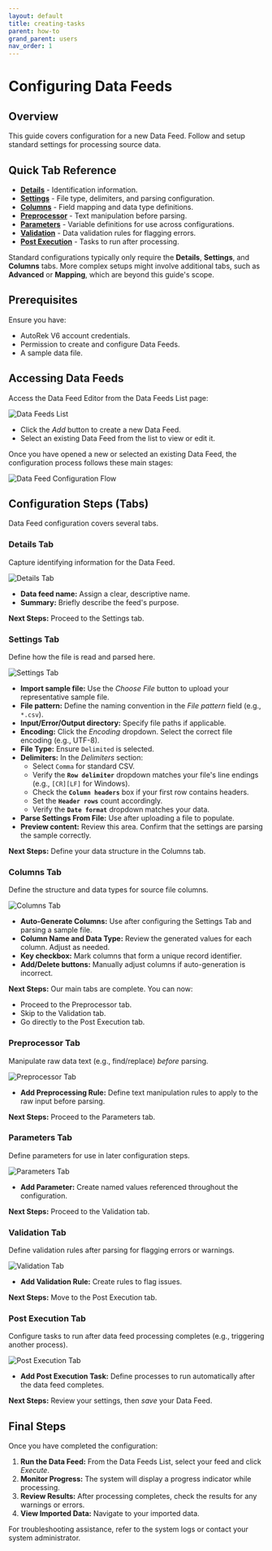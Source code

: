 ```yaml
---
layout: default
title: creating-tasks
parent: how-to
grand_parent: users
nav_order: 1
---
```


# Configuring Data Feeds

## Overview

This guide covers configuration for a new Data Feed.
Follow and setup standard settings for processing source data.

## Quick Tab Reference

* [**Details**](#details-tab) - Identification information.
* [**Settings**](#settings-tab) - File type, delimiters, and parsing configuration.
* [**Columns**](#columns-tab) - Field mapping and data type definitions.
* [**Preprocessor**](#preprocessor-tab) - Text manipulation before parsing.
* [**Parameters**](#parameters-tab) - Variable definitions for use across configurations.
* [**Validation**](#validation-tab) - Data validation rules for flagging errors.
* [**Post Execution**](#post-execution-tab) - Tasks to run after processing.

Standard configurations typically only require the **Details**, **Settings**,
and **Columns** tabs. More complex setups might involve additional tabs,
such as **Advanced** or **Mapping**, which are beyond this guide's scope.

## Prerequisites

Ensure you have:

* AutoRek V6 account credentials.
* Permission to create and configure Data Feeds.
* A sample data file.

## Accessing Data Feeds

Access the Data Feed Editor from the Data Feeds List page:

![Data Feeds List](/assets/images/dashboard/common-process-csv.png)

* Click the *Add* button to create a new Data Feed.
* Select an existing Data Feed from the list to view or edit it.

Once you have opened a new or selected an existing Data Feed, the
configuration process follows these main stages:

![Data Feed Configuration Flow](/assets/images/dashboard/data-flow-diagram.png)

## Configuration Steps (Tabs)

Data Feed configuration covers several tabs.

### Details Tab

Capture identifying information for the Data Feed.

![Details Tab](/assets/images/dashboard/details-tab.png)

* **Data feed name:** Assign a clear, descriptive name.
* **Summary:** Briefly describe the feed's purpose.

**Next Steps:** Proceed to the Settings tab.

### Settings Tab

Define how the file is read and parsed here.

![Settings Tab](/assets/images/dashboard/settings-tab.png)

* **Import sample file:** Use the *Choose File* button to upload your
  representative sample file.
* **File pattern:** Define the naming convention in the *File pattern* field
  (e.g., `*.csv`).
* **Input/Error/Output directory:** Specify file paths if applicable.
* **Encoding:** Click the *Encoding* dropdown.
  Select the correct file encoding (e.g., UTF-8).
* **File Type:** Ensure `Delimited` is selected.
* **Delimiters:** In the *Delimiters* section:
  * Select `Comma` for standard CSV.
  * Verify the **`Row delimiter`** dropdown matches your file's line
    endings (e.g., `[CR][LF]` for Windows).
  * Check the **`Column headers`** box if your first row contains headers.
  * Set the **`Header rows`** count accordingly.
  * Verify the **`Date format`** dropdown matches your data.
* **Parse Settings From File:** Use after uploading a file to populate.
* **Preview content:** Review this area.
  Confirm that the settings are parsing the sample correctly.

**Next Steps:** Define your data structure in the Columns tab.

### Columns Tab

Define the structure and data types for source file columns.

![Columns Tab](/assets/images/dashboard/columns-tab.png)

* **Auto-Generate Columns:** Use after configuring the Settings Tab and
  parsing a sample file.
* **Column Name and Data Type:** Review the generated values for each column.
  Adjust as needed.
* **Key checkbox:** Mark columns that form a unique record identifier.
* **Add/Delete buttons:** Manually adjust columns if auto-generation is incorrect.

**Next Steps:** Our main tabs are complete. You can now:

* Proceed to the Preprocessor tab.
* Skip to the Validation tab.
* Go directly to the Post Execution tab.

### Preprocessor Tab

Manipulate raw data text (e.g., find/replace) *before* parsing.

![Preprocessor Tab](/assets/images/dashboard/preprocessor-tab.png)

* **Add Preprocessing Rule:** Define text manipulation rules to apply to the
  raw input before parsing.

**Next Steps:** Proceed to the Parameters tab.

### Parameters Tab

Define parameters for use in later configuration steps.

![Parameters Tab](/assets/images/dashboard/parameters-tab.png)

* **Add Parameter:** Create named values referenced throughout the
  configuration.

**Next Steps:** Proceed to the Validation tab.

### Validation Tab

Define validation rules after parsing for flagging errors or warnings.

![Validation Tab](/assets/images/dashboard/validation-tab.png)

* **Add Validation Rule:** Create rules to flag issues.

**Next Steps:** Move to the Post Execution tab.

### Post Execution Tab

Configure tasks to run after data feed processing completes (e.g., triggering
another process).

![Post Execution Tab](/assets/images/dashboard/post-execution-tab.png)

* **Add Post Execution Task:** Define processes to run automatically after the
  data feed completes.

**Next Steps:** Review your settings, then *save* your Data Feed.

## Final Steps

Once you have completed the configuration:

1. **Run the Data Feed:** From the Data Feeds List, select your feed
   and click *Execute*.
2. **Monitor Progress:** The system will display a progress indicator while processing.
3. **Review Results:** After processing completes, check the results
   for any warnings or errors.
4. **View Imported Data:** Navigate to your imported data.

For troubleshooting assistance, refer to the system logs or contact your system administrator.
